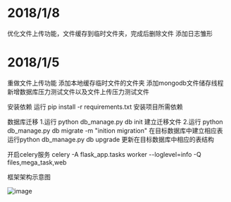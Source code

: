 
# 2018/1/8
  优化文件上传功能，文件缓存到临时文件夹，完成后删除文件
  添加日志雏形


# 2018/1/5
  重做文件上传功能
  添加本地缓存临时文件的文件夹
  添加mongodb文件储存线程
  新增数据库压力测试文件以及文件上传压力测试文件

安装依赖
运行 pip install -r requirements.txt 安装项目所需依赖

数据库迁移
1.运行 python db_manage.py db init 建立迁移文件
2.运行 python db_manage.py db migrate -m "inition migration" 在目标数据库中建立相应表
运行python db_manage.py db upgrade 更新在目标数据库中相应的表结构





开启celery服务
celery -A flask_app.tasks worker --loglevel=info -Q files,mega_task,web



框架架构示意图

![image](https://github.com/kingsley-gl/flask/tree/master/flask/architechture.png?raw=true)
